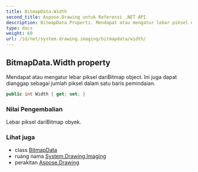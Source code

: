 ```yaml
---
title: BitmapData.Width
second_title: Aspose.Drawing untuk Referensi .NET API
description: BitmapData Properti. Mendapat atau mengatur lebar piksel dariBitmap object. Ini juga dapat dianggap sebagai jumlah piksel dalam satu baris pemindaian.
type: docs
weight: 60
url: /id/net/system.drawing.imaging/bitmapdata/width/
---
```

## BitmapData.Width property

Mendapat atau mengatur lebar piksel dariBitmap object. Ini juga dapat dianggap sebagai jumlah piksel dalam satu baris pemindaian.

```csharp
public int Width { get; set; }
```

### Nilai Pengembalian

Lebar piksel dariBitmap obyek.

### Lihat juga

* class [BitmapData](../)
* ruang nama [System.Drawing.Imaging](../../bitmapdata/)
* perakitan [Aspose.Drawing](../../../)


